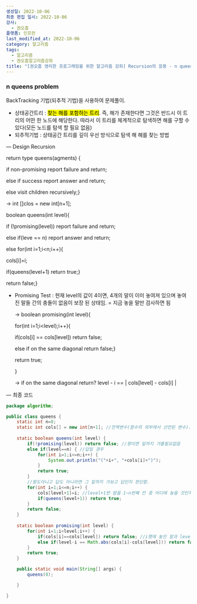 ```yaml
---
생성일: 2022-10-06
최종 편집 일시: 2022-10-06
강사:
  - 권오흠
플랫폼: 인프런
last_modified_at: 2022-10-06
category: 알고리즘
tags:
  - 알고리즘
  - 권오흠알고리즘강좌
title: "[권오흠 영리한 프로그래밍을 위한 알고리즘 강좌] Recursion의 응용 - n queens problem"
---
```

### n queens problem

BackTracking 기법(되추적 기법)을 사용하여 문제풀이.

- 상태공간트리 : <mark class="hltr-cyan">찾는 해를 포함하는 트리</mark>. 즉, 해가 존재한다면 그것은 반드시 이 트리의 어떤 한 노드에 해당한다. 따라서 이 트리를 체계적으로 탐색하면 해를 구할 수 있다(모든 노드를 탐색 할 필요 없음)
- 되추적기법 : 상태공간 트리를 깊이 우선 방식으로 탐색 해 해를 찾는 방법

— Design Recursion

return type queens(agments) {

if non-promising report failure and return;

else if success report answer and return;

else visit children recursively;}

→ int []clos = new int[n+1];

boolean queens(int level){

if (!promising(level)) report failure and return;

else if(leve == n) report answer and return;

else for(int i=1;i<n;i++){

cols[i]=i;

if(queens(level+1) return true;}

return false;}

- Promising Test : 현재 level의 값이 4이면, 4개의 말이 이미 놓여져 있으며 놓여진 말들 간의 충돌이 없음이 보장 된 상태임. = 지금 놓을 말만 검사하면 됨
    
    → boolean promising(int level){
    
    for(int i=1;i<level);i++){
    
    if(cols[i] == cols[level]) return false;
    
    else if on the same diagonal return false;}
    
    return true;
    
    }
    
    → if on the same diagonal return? level - i == | cols[level] - cols[i] |
    

  

— 최종 코드

```java
package algorithm;

public class queens {
	static int n=8;
	static int cols[] = new int[n+1]; //전역변수(함수의 외부에서 선언된 변수). cols[1]=2 는 (1,2)을 뜻함. 
	
	static boolean queens(int level) {
		if(!promising(level)) return false; //꽝이면 밑까지 가볼필요없음
		else if(level==n) { //답일 경우
			for(int i=1;i<=n;i++) {
				System.out.println("("+i+", "+cols[i]+")");
			}
			return true;
		}
		//꽝도아니고 답도 아니라면 그 밑까지 가보고 답인지 판단함.
		for(int i=1;i<=n;i++) {
			cols[level+1]=i; //level+1번 말을 1~n번째 칸 중 어디에 놓을 것인지 결정.
			if(queens(level+1)) return true;
		}
		return false;
	}
	
	static boolean promising(int level) {
		for(int i=1;i<level;i++) {
			if(cols[i]==cols[level]) return false; //i행에 놓인 말과 level행에 놓인 말의 열이 같을 경우
			else if(level-i == Math.abs(cols[i]-cols[level])) return false; //i행에 놓은 말과 level행에 놓인 말이 같은 대각선상에 있을경우
		}
		return true;
	}

	public static void main(String[] args) {
		queens(0);

	}

}
```